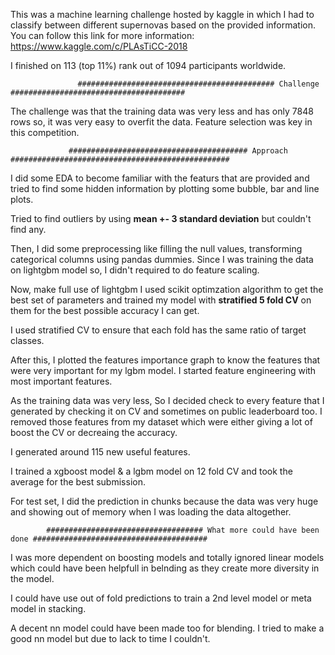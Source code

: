 This was a machine learning challenge hosted by kaggle in which I had to classify between different supernovas based on the 
provided information. You can follow this link for more information: https://www.kaggle.com/c/PLAsTiCC-2018

I finished on 113 (top 11%) rank out of 1094 participants worldwide.

                   ############################################ Challenge #######################################

The challenge was that the training data was very less and has only 7848 rows so, it was very easy to overfit the data. Feature selection 
was key in this competition.

                 ######################################## Approach #################################################

I did some EDA to become familiar with the featurs that are provided and tried to find some hidden information by plotting some
bubble, bar and line plots.

Tried to find outliers by using **mean +- 3 standard deviation** but couldn't find any.

Then, I did some preprocessing like filling the null values, transforming categorical columns using pandas dummies. Since I was training
the data on lightgbm model so, I didn't required to do feature scaling.

Now, make full use of lightgbm I used scikit optimzation algorithm to get the best set of parameters and trained my model with **stratified 5 fold CV** on them for the best possible accuracy I can get. 

I used stratified CV to ensure that each fold has the same ratio of target classes.

After this, I plotted the features importance graph to know the features that were very important for my lgbm model. I started feature 
engineering with most important features.

As the training data was very less, So I decided check to every feature that I generated by checking it on CV and sometimes on public 
leaderboard too. I removed those features from my dataset which were either giving a lot of boost the CV or decreaing the accuracy.

I generated around 115 new useful features.

I trained a xgboost model & a lgbm model on 12 fold CV and took the average for the best submission.

For test set, I did the prediction in chunks because the data was very huge and showing out of memory when I was loading the data 
altogether.

            ################################### What more could have been done #######################################

I was more dependent on boosting models and totally ignored linear models which could have been helpfull in belnding as they create more
diversity in the model.

I could have use out of fold predictions to train a 2nd level model or meta model in stacking.

A decent nn model could have been made too for blending. I tried to make a good nn model but due to lack to time I couldn't.
